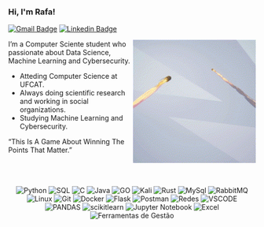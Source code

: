 

### Hi, I'm Rafa! 

<div>
  
[![Gmail Badge](https://img.shields.io/badge/-rafaelnavesdev@gmail.com-3333cc?style=flat-square&labelColor=3333cc&logo=Gmail&logoColor=white)](mailto:rafaelnavesdev@gmail.com)
[![Linkedin Badge](https://img.shields.io/badge/-Rafael%20Naves-3333cc?style=flat-square&logo=Linkedin&logoColor=white&link=https://www.linkedin.com/in/rafael-a-naves/)](https://www.linkedin.com/in/rafael-a-naves/)

<img align="right" src="https://github.com/rafnaves/rafnaves/blob/main/.github/workflows/V%C3%ADdeo%20sem%20t%C3%ADtulo%20%E2%80%90%20Feito%20com%20o%20Clipchamp.gif" width="250"/>

I’m a Computer Sciente student who passionate about Data Science, Machine Learning and Cybersecurity. 

- Atteding Computer Science at UFCAT.
- Always doing scientific research and working in social organizations.
- Studying Machine Learning and Cybersecurity.

“This Is A Game About Winning The Points That Matter.” 

</div>

<br clear="both">
<br><br>

<div align="center">  
    <img alt="Python" src="https://img.shields.io/badge/Python-405DE6?style=for-the-badge&logo=Python&logoColor=white">
    <img alt="SQL" src="https://img.shields.io/badge/SQL-405DE6?style=for-the-badge&logo=sqlite&logoColor=white">
    <img alt="C" src="https://img.shields.io/badge/C-405DE6?style=for-the-badge&logo=C&logoColor=white">
    <img alt="Java" src="https://img.shields.io/badge/Java-405DE6?style=for-the-badge&logo=openjdk&logoColor=white">
    <img alt="GO" src="https://img.shields.io/badge/GO-405DE6?style=for-the-badge&logo=go&logoColor=white">
    <img alt="Kali" src="https://img.shields.io/badge/Kali-405DE6?style=for-the-badge&logo=kalilinux&logoColor=white">
    <img alt="Rust" src="https://img.shields.io/badge/Rust-405DE6?style=for-the-badge&logo=rust&logoColor=white">
    <img alt="MySql" src="https://img.shields.io/badge/Banco_de_Dados-405DE6?style=for-the-badge&logo=mysql&logoColor=white">
    <img alt="RabbitMQ" src="https://img.shields.io/badge/RabbitMQ-405DE6?style=for-the-badge&logo=rabbitmq&logoColor=white">
    <img alt="Linux" src="https://img.shields.io/badge/Linux-405DE6?style=for-the-badge&logo=linux&logoColor=white">
    <img alt="Git" src="https://img.shields.io/badge/Git-405DE6?style=for-the-badge&logo=git&logoColor=white">
    <img alt="Docker" src="https://img.shields.io/badge/Docker-405DE6?style=for-the-badge&logo=docker&logoColor=white">
    <img alt="Flask" src="https://img.shields.io/badge/Flask-405DE6?style=for-the-badge&logo=flask&logoColor=white">
    <img alt="Postman" src="https://img.shields.io/badge/Postman-405DE6?style=for-the-badge&logo=postman&logoColor=white">
    <img alt="Redes" src="https://img.shields.io/badge/Redes-405DE6?style=for-the-badge&logo=cisco&logoColor=white">
    <img alt="VSCODE" src="https://img.shields.io/badge/Vscode-405DE6?style=for-the-badge&logo=visual-studio-code&logoColor=white">
    <img alt="PANDAS" src="https://img.shields.io/badge/Pandas-405DE6?style=for-the-badge&logo=pandas&logoColor=white">
    <img alt="scikitlearn" src="https://img.shields.io/badge/Scikitlearn-405DE6?style=for-the-badge&logo=scikit_learn&logoColor=white">
    <img alt="Jupyter Notebook" src="https://img.shields.io/badge/Jupyter_Notebook-405DE6?style=for-the-badge&logo=jupyter&logoColor=white">
    <img alt="Excel" src="https://img.shields.io/badge/Excel-405DE6?style=for-the-badge&logo=microsoftexcel&logoColor=white">
    <img alt="Ferramentas de Gestão" src="https://img.shields.io/badge/Ferramentas_de_Gestão-405DE6?style=for-the-badge&logo=trello&logoColor=white">

</div>
